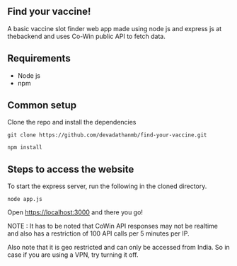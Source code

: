 Find your vaccine!
---
A basic vaccine slot finder web app made using node js and express js at thebackend and uses Co-Win public API to fetch data.

Requirements
---
- Node js
- npm

Common setup
---
Clone the repo and install the dependencies
```shell
git clone https://github.com/devadathanmb/find-your-vaccine.git
```
```shell
npm install
```
Steps to access the website
----
To start the express server, run the following in the cloned directory.
```shell
node app.js
```
Open <https://localhost:3000> and there you go!

NOTE : It has to be noted that CoWin API responses may not be realtime and also has a restriction of 100 API calls per 5 minutes per IP.

Also note that it is geo restricted and can only be accessed from India. So in case if you are using a VPN, try turning it off.
